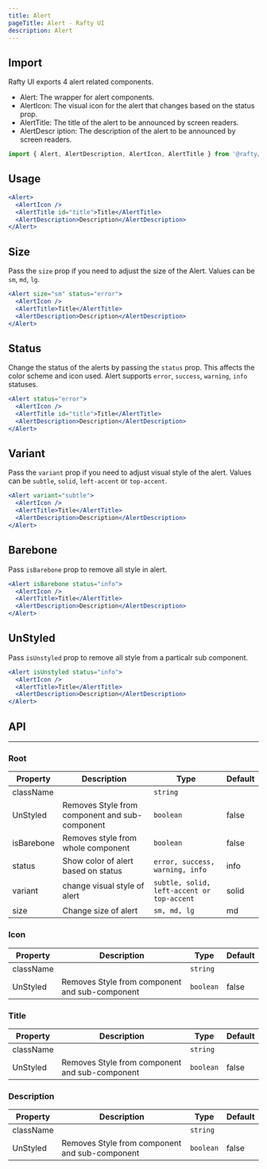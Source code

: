 ```yaml
---
title: Alert
pageTitle: Alert - Rafty UI
description: Alert
---
```


## Import

Rafty UI exports 4 alert related components.

- Alert: The wrapper for alert components.
- AlertIcon: The visual icon for the alert that changes based on the status prop.
- AlertTitle: The title of the alert to be announced by screen readers.
- AlertDescr iption: The description of the alert to be announced by screen readers.

```jsx
import { Alert, AlertDescription, AlertIcon, AlertTitle } from '@rafty/ui'
```

## Usage

```jsx
<Alert>
  <AlertIcon />
  <AlertTitle id="title">Title</AlertTitle>
  <AlertDescription>Description</AlertDescription>
</Alert>
```

## Size

Pass the `size` prop if you need to adjust the size of the Alert. Values can be `sm`, `md`, `lg`.

```jsx
<Alert size="sm" status="error">
  <AlertIcon />
  <AlertTitle>Title</AlertTitle>
  <AlertDescription>Description</AlertDescription>
</Alert>
```

## Status

Change the status of the alerts by passing the `status` prop. This affects the color scheme and icon used. Alert supports `error`, `success`, `warning`, `info` statuses.

```jsx
<Alert status="error">
  <AlertIcon />
  <AlertTitle id="title">Title</AlertTitle>
  <AlertDescription>Description</AlertDescription>
</Alert>
```

## Variant

Pass the `variant` prop if you need to adjust visual style of the alert. Values can be `subtle`, `solid`, `left-accent` or `top-accent`.

```jsx
<Alert variant="subtle">
  <AlertIcon />
  <AlertTitle>Title</AlertTitle>
  <AlertDescription>Description</AlertDescription>
</Alert>
```

## Barebone

Pass `isBarebone` prop to remove all style in alert.

```jsx
<Alert isBarebone status="info">
  <AlertIcon />
  <AlertTitle>Title</AlertTitle>
  <AlertDescription>Description</AlertDescription>
</Alert>
```

## UnStyled

Pass `isUnstyled` prop to remove all style from a particalr sub component.

```jsx
<Alert isUnstyled status="info">
  <AlertIcon />
  <AlertTitle>Title</AlertTitle>
  <AlertDescription>Description</AlertDescription>
</Alert>
```

## API

---

### Root

| Property   | Description                                    | Type                                       | Default |
| ---------- | ---------------------------------------------- | ------------------------------------------ | ------- |
| className  |                                                | `string`                                   |         |
| UnStyled   | Removes Style from component and sub-component | `boolean`                                  | false   |
| isBarebone | Removes style from whole component             | `boolean`                                  | false   |
| status     | Show color of alert based on status            | `error, success, warning, info`            | info    |
| variant    | change visual style of alert                   | `subtle, solid, left-accent or top-accent` | solid   |
| size       | Change size of alert                           | `sm, md, lg`                               | md      |

### Icon

| Property  | Description                                    | Type      | Default |
| --------- | ---------------------------------------------- | --------- | ------- |
| className |                                                | `string`  |         |
| UnStyled  | Removes Style from component and sub-component | `boolean` | false   |

### Title

| Property  | Description                                    | Type      | Default |
| --------- | ---------------------------------------------- | --------- | ------- |
| className |                                                | `string`  |         |
| UnStyled  | Removes Style from component and sub-component | `boolean` | false   |

### Description

| Property  | Description                                    | Type      | Default |
| --------- | ---------------------------------------------- | --------- | ------- |
| className |                                                | `string`  |         |
| UnStyled  | Removes Style from component and sub-component | `boolean` | false   |
